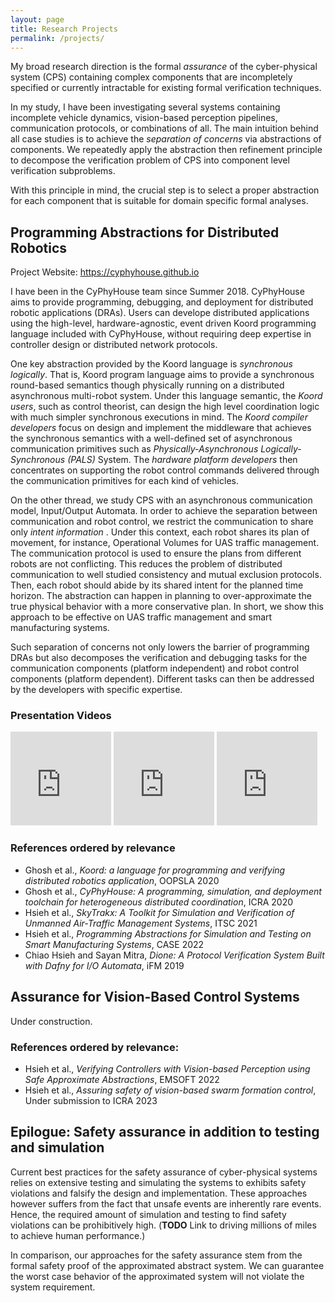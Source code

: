 ```yaml
---
layout: page
title: Research Projects
permalink: /projects/
---
```


My broad research direction is the formal *assurance* of the cyber-physical system (CPS) containing complex components that are incompletely specified or currently intractable for existing formal verification techniques.

In my study, I have been investigating several systems containing incomplete vehicle dynamics, vision-based perception pipelines, communication protocols, or combinations of all.
The main intuition behind all case studies is to achieve the *separation of concerns* via abstractions of components.
We repeatedly apply the abstraction then refinement principle to decompose the verification problem of CPS into component level verification subproblems.

With this principle in mind,
the crucial step is to select a proper abstraction for each component that is suitable for domain specific formal analyses.


## Programming Abstractions for Distributed Robotics

Project Website: <https://cyphyhouse.github.io>  

I have been in the CyPhyHouse team since Summer 2018. CyPhyHouse aims to provide programming, debugging, and deployment for distributed robotic applications (DRAs). Users can develope distributed applications using the high-level, hardware-agnostic, event driven Koord programming language included with CyPhyHouse, without requiring deep expertise in controller design or distributed network protocols.

One key abstraction provided by the Koord language is *synchronous logically*.
That is, Koord program language aims to provide a synchronous round-based semantics though physically running on a distributed asynchronous multi-robot system.
Under this language semantic, the *Koord users*, such as control theorist, can design the high level coordination logic with much simpler synchronous executions in mind.
The *Koord compiler developers* focus on design and implement the middleware that achieves the synchronous semantics with a well-defined set of asynchronous communication primitives such as *Physically-Asynchronous Logically-Synchronous (PALS)* System.
The *hardware platform developers* then concentrates on supporting the robot control commands delivered through the communication primitives for each kind of vehicles.

On the other thread, we study CPS with an asynchronous communication model, Input/Output Automata.
In order to achieve the separation between communication and robot control, we restrict the communication to share only *intent information* .
Under this context, each robot shares its plan of movement, for instance, Operational Volumes for UAS traffic management.
The communication protocol is used to ensure the plans from different robots are not conflicting.
This reduces the problem of distributed communication to well studied consistency and mutual exclusion protocols.
Then, each robot should abide by its shared intent for the planned time horizon.
The abstraction can happen in planning to over-approximate the true physical behavior with a more conservative plan.
In short, we show this approach to be effective on UAS traffic management and smart manufacturing systems.

Such separation of concerns not only lowers the barrier of programming DRAs but also decomposes the verification and debugging tasks for the communication components (platform independent) and robot control components (platform dependent).
Different tasks can then be addressed by the developers with specific expertise.


### Presentation Videos

<iframe width="32%" src="https://www.youtube.com/embed/bxPmpVuFcQM" title="YouTube video player" frameborder="0" allow="accelerometer; autoplay; clipboard-write; encrypted-media; gyroscope; picture-in-picture" allowfullscreen></iframe>

<iframe width="32%" src="https://www.youtube.com/embed/Hf8OUsXBIhc" title="YouTube video player" frameborder="0" allow="accelerometer; autoplay; clipboard-write; encrypted-media; gyroscope; picture-in-picture" allowfullscreen></iframe>

<iframe width="32%" src="https://www.youtube.com/embed/VMLmOHSlmj4" title="YouTube video player" frameborder="0" allow="accelerometer; autoplay; clipboard-write; encrypted-media; gyroscope; picture-in-picture" allowfullscreen></iframe>

<br/>

### References ordered by relevance
+ Ghosh et al., *Koord: a language for programming and verifying distributed robotics application*, OOPSLA 2020
+ Ghosh et al., *CyPhyHouse: A programming, simulation, and deployment toolchain for heterogeneous distributed coordination*, ICRA 2020
+ Hsieh et al., *SkyTrakx: A Toolkit for Simulation and Verification of Unmanned Air-Traffic Management Systems*, ITSC 2021
+ Hsieh et al., *Programming Abstractions for Simulation and Testing on Smart Manufacturing Systems*, CASE 2022
+ Chiao Hsieh and Sayan Mitra, *Dione: A Protocol Verification System Built with Dafny for I/O Automata*, iFM 2019


## Assurance for Vision-Based Control Systems

Under construction.


### References ordered by relevance:
+ Hsieh et al., *Verifying Controllers with Vision-based Perception using Safe Approximate Abstractions*, EMSOFT 2022
+ Hsieh et al., *Assuring safety of vision-based swarm formation control*, Under submission to ICRA 2023


## Epilogue: Safety assurance in addition to testing and simulation

Current best practices for the safety assurance of cyber-physical systems relies on extensive testing and simulating the systems to exhibits safety violations and falsify the design and implementation.
These approaches however suffers from the fact that unsafe events are inherently rare events.
Hence, the required amount of simulation and testing to find safety violations can be prohibitively high. (**TODO** Link to driving millions of miles to achieve human performance.)

In comparison, our approaches for the safety assurance stem from the formal safety proof of the approximated abstract system.
We can guarantee the worst case behavior of the approximated system will not violate the system requirement.
